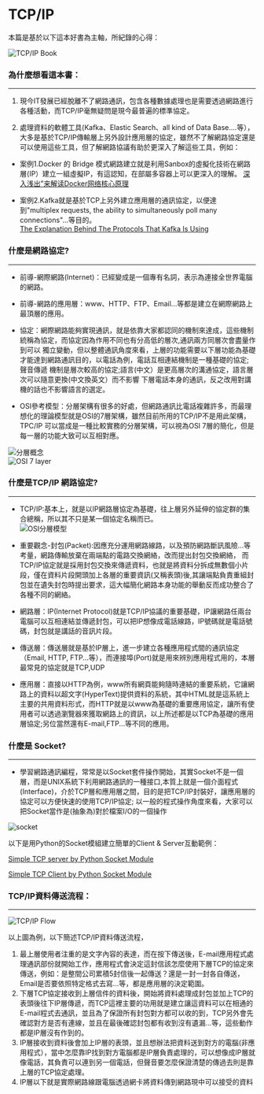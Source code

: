 # TCP/IP
本篇是基於以下這本好書為主軸，所紀錄的心得：

![TCP/IP Book](/image/tcp_ip_book.jpeg)


### 為什麼想看這本書：
---------------------
1. 現今IT發展已經脫離不了網路通訊，包含各種數據處理也是需要透過網路進行各種活動，而TCP/IP毫無疑問是現今最普遍的標準協定。


2. 處理資料的軟體工具(Kafka、Elastic Search、all kind of Data Base....等），大多是基於TCP/IP傳輸層上另外設計應用層的協定，雖然不了解網路協定還是可以使用這些工具，但了解網路協議有助於更深入了解這些工具，例如：

  * 案例1.Docker 的 Bridge 模式網路建立就是利用Sanbox的虛擬化技術在網路層(IP）建立一組虛擬IP，有這認知，在部屬多容器上可以更深入的理解。
[深入浅出”来解读Docker网络核心原理](http://blog.51cto.com/ganbing/2087598)
    
  * 案例2.Kafka就是基於TCP上另外建立應用層的通訊協定，以便達到"multiplex requests, the ability to simultaneously poll many connections"...等目的。    
[The Explanation Behind The Protocols That Kafka Is Using](https://streamdata.io/blog/explanation-behind-protocols-that-kafka-is-using/)
  
  
  
### 什麼是網路協定?
-----------------
  * 前導-網際網路(Internet)：已經變成是一個專有名詞，表示為連接全世界電腦的網路。      
  * 前導-網路的應用層：www、HTTP、FTP、Email...等都是建立在網際網路上最頂層的應用。        
  * 協定：網際網路能夠實現通訊，就是依靠大家都認同的機制來達成，這些機制統稱為協定，而協定因為作用不同也有分高低的層次,通訊兩方同層次會盡量作到可以
         獨立變動，但以整體通訊角度來看，上層的功能需要以下層功能為基礎才能達到網路通訊目的，以電話為例，電話互相連結機制是一種基礎的協定;聲音傳遞
         機制是層次較高的協定;語言(中文）是更高層次的溝通協定，語言層次可以隨意更換(中文換英文）而不影響
         下層電話本身的通訊，反之改用對講機的話也不影響語言的選定。
                 
  * OSI參考模型：分層架構有很多的好處，但網路通訊比電話複雜許多，而最理想化的理論模型就是OSI的7層架構，雖然目前所用的TCP/IP不是用此架構，TPC/IP
    可以當成是一種比較實務的分層架構，可以視為OSI 7層的簡化，但是每一層的功能大致可以互相對應。
 
![分層概念](/image/abc_layer.jpg)   
![OSI 7 layer](/image/osi_explain.jpg)
     
       
       
### 什麼是TCP/IP 網路協定?
------------------------
  * TCP/IP:基本上，就是以IP網路層協定為基礎，往上層另外延伸的協定群的集合總稱，所以其不只是某一個協定名稱而已。    
  ![OSI分層模型](/image/layer_fram.jpg)
  
  * 重要觀念-封包(Packet):因應充分運用網路線路，以及預防網路斷訊風險...等考量，網路傳輸放棄在兩端點的電路交換網絡，改而提出封包交換網絡，
     而TCP/IP協定就是採用封包交換來傳遞資料，也就是將資料分拆成無數個小片段，僅在資料片段開頭加上各層的重要資訊(又稱表頭)後,其讓端點負責重組封包並在遺失封包時提出要求，這大幅簡化網路本身功能的舉動反而成功整合了各種不同的網絡。
  
  * 網路層：IP(Internet Protocol)就是TCP/IP協議的重要基礎，IP讓網路任兩台電腦可以互相連結並傳遞封包，可以把IP想像成電話線路，IP號碼就是電話號碼，封包就是講話的音訊片段。
  
  * 傳送層：傳送層就是基於IP層上，進一步建立各種應用程式間的通訊協定（Email, HTTP, FTP...等），而連接埠(Port)就是用來辨別應用程式用的，本層最常見的協定就是TCP,UDP
  
  * 應用層：直接以HTTP為例，www所有網頁能夠隨時連結的重要系統，它讓網路上的資料以超文字(HyperText)提供資料的系統，其中HTML就是這系統上主要的共用資料形式，而HTTP就是以www為基礎的重要應用協定，讓所有使用者可以透過瀏覽器來獲取網路上的資訊，以上所述都是以TCP為基礎的應用層協定;另位當然還有E-mail,FTP...等不同的應用。
  
  
          
 ### 什麼是 Socket?
 -------------------
  * 學習網路通訊編程，常常是以Socket套件操作開始，其實Socket不是一個層，而是UNIX系統下利用網路通訊的一種接口,本質上就是一個介面程式(Interface)，介於TCP層和應用層之間，目的是把TCP/IP封裝好，讓應用層的協定可以方便快速的使用TCP/IP協定; 以一般的程式操作角度來看，大家可以把Socket當作是(抽象為)對於檔案I/O的一個操作

![socket](/image/socket.jpg)

以下是用Python的Socket模組建立簡單的Client & Server互動範例：
       
[Simple TCP server by Python Socket Module](https://github.com/EricYangsw/tcp_ip/blob/master/server_client/simple_tcp_server.ipynb)

[Simple TCP Client by Python Socket Module](https://github.com/EricYangsw/tcp_ip/blob/master/server_client/simple_tcp_client.ipynb)


### TCP/IP資料傳送流程：
---------------------
![TCP/IP Flow](/image/tcpip_flow.jpg)
      
以上圖為例，以下簡述TCP/IP資料傳送流程，
1. 最上層使用者注重的是文字內容的表達，而在按下傳送後，E-mail應用程式處理通訊部份就開始工作，應用程式會決定這封信該怎麼使用下層TCP的協定來傳送，例如：是整間公司累積5封信後一起傳送？還是一封一封各自傳送，Email是否要依照特定格式去寫...等，都是應用層的決定範圍。
2. 下層TCP協定接收到上層信件的資料後，開始將資料處理成封包並加上TCP的表頭後往下IP層傳遞，而TCP這裡主要的功用就是建立讓這資料可以在相通的E-mail程式去通訊，並且為了保證所有封包對方都可以收的到，TCP另外會先確認對方是否有連線，並且在最後確認封包都有收到沒有遺漏...等，這些動作都是IP層沒有作到的。
3. IP層接收到資料後會加上IP層的表頭，並且想辦法把資料送到對方的電腦(非應用程式），當中怎麼靠IP找到對方電腦都是IP層負責處理的，可以想像成IP層就像電話，其負責可以連到另一個電話，但聲音要怎麼保證清楚的傳過去則是靠上層的TCP協定處理。
4. IP層以下就是實際網路線跟電腦透過網卡將資料傳到網路現中可以接受的資料


